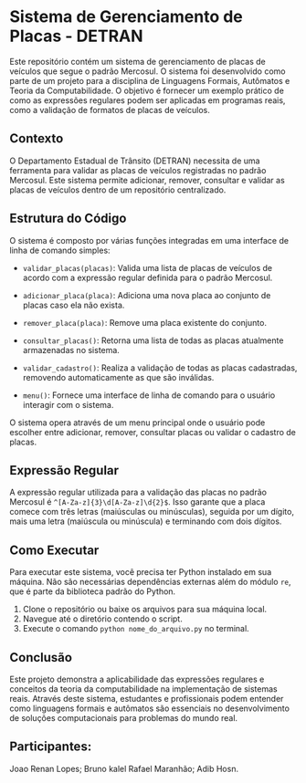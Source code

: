 # Sistema de Gerenciamento de Placas - DETRAN

Este repositório contém um sistema de gerenciamento de placas de veículos que segue o padrão Mercosul. O sistema foi desenvolvido como parte de um projeto para a disciplina de Linguagens Formais, Autômatos e Teoria da Computabilidade. O objetivo é fornecer um exemplo prático de como as expressões regulares podem ser aplicadas em programas reais, como a validação de formatos de placas de veículos.

## Contexto

O Departamento Estadual de Trânsito (DETRAN) necessita de uma ferramenta para validar as placas de veículos registradas no padrão Mercosul. Este sistema permite adicionar, remover, consultar e validar as placas de veículos dentro de um repositório centralizado.

## Estrutura do Código

O sistema é composto por várias funções integradas em uma interface de linha de comando simples:

- `validar_placas(placas)`: Valida uma lista de placas de veículos de acordo com a expressão regular definida para o padrão Mercosul.

- `adicionar_placa(placa)`: Adiciona uma nova placa ao conjunto de placas caso ela não exista.

- `remover_placa(placa)`: Remove uma placa existente do conjunto.

- `consultar_placas()`: Retorna uma lista de todas as placas atualmente armazenadas no sistema.

- `validar_cadastro()`: Realiza a validação de todas as placas cadastradas, removendo automaticamente as que são inválidas.

- `menu()`: Fornece uma interface de linha de comando para o usuário interagir com o sistema.

O sistema opera através de um menu principal onde o usuário pode escolher entre adicionar, remover, consultar placas ou validar o cadastro de placas.

## Expressão Regular

A expressão regular utilizada para a validação das placas no padrão Mercosul é `^[A-Za-z]{3}\d[A-Za-z]\d{2}$`. Isso garante que a placa comece com três letras (maiúsculas ou minúsculas), seguida por um dígito, mais uma letra (maiúscula ou minúscula) e terminando com dois dígitos. 

## Como Executar

Para executar este sistema, você precisa ter Python instalado em sua máquina. Não são necessárias dependências externas além do módulo `re`, que é parte da biblioteca padrão do Python.

1. Clone o repositório ou baixe os arquivos para sua máquina local.
2. Navegue até o diretório contendo o script.
3. Execute o comando `python nome_do_arquivo.py` no terminal.

## Conclusão

Este projeto demonstra a aplicabilidade das expressões regulares e conceitos da teoria da computabilidade na implementação de sistemas reais. Através deste sistema, estudantes e profissionais podem entender como linguagens formais e autômatos são essenciais no desenvolvimento de soluções computacionais para problemas do mundo real.

## Participantes:  
Joao Renan Lopes;
Bruno kalel
Rafael Maranhão;
Adib Hosn.



